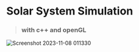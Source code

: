 # Solar System Simulation
> ### with c++ and openGL

![Screenshot 2023-11-08 011330](https://github.com/Abdalrahman-Alhamod/Solar-System-OpenGL/assets/137921143/4d2925b3-cdcc-4ec3-8696-7cd9d9c7c0da)
